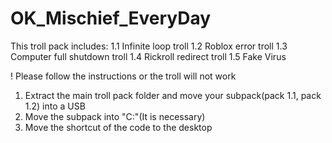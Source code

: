 # OK_Mischief_EveryDay
This troll pack includes:
1.1 Infinite loop troll
1.2 Roblox error troll
1.3 Computer full shutdown troll
1.4 Rickroll redirect troll
1.5 Fake Virus

! Please follow the instructions or the troll will not work
1. Extract the main troll pack folder and move your subpack(pack 1.1, pack 1.2) into a USB
2. Move the subpack into "C:\"(It is necessary)
3. Move the shortcut of the code to the desktop
